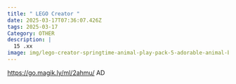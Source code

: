 ```yaml
---
title: " LEGO Creator "
date: 2025-03-17T07:36:07.426Z
tags: 2025-03-17
Category: OTHER
description: |
  15 .xx
image: img/lego-creator-springtime-animal-play-pack-5-adorable-animal-builds-1-box-easter-chick-unicorn-seahorse-peacock-squirrel-bird-toys-easter-gift-idea-kid_01c69cec-16bb-4225-90c9-2f5c629ed1b8.5a4e5a864be3ea9591a06885bd29282f.webp
---
```

 https://go.magik.ly/ml/2ahmu/
AD
